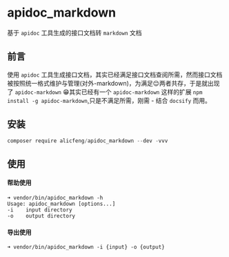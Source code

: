 # apidoc_markdown
基于 `apidoc` 工具生成的接口文档转 `markdown` 文档

## 前言
使用 `apidoc` 工具生成接口文档，其实已经满足接口文档查阅所需，然而接口文档被按照统一格式维护与管理(对外-markdown)，为满足😌两者共存，于是就出现了 `apidoc-markdown` 😁其实已经有一个 `apidoc-markdown` 这样的扩展 `npm install -g apidoc-markdown`,只是不满足所需，刚需 - 结合 `docsify` 而用。

## 安装
```powershell
composer require alicfeng/apidoc_markdown --dev -vvv
```
## 使用
#### 帮助使用
```shell
➜ vendor/bin/apidoc_markdown -h
Usage: apidoc_markdown [options...]
-i    input directory  
-o    output directory 
```

#### 导出使用
```shell
➜ vendor/bin/apidoc_markdown -i {input} -o {output}
```
